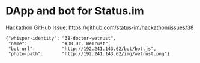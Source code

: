 # DApp and bot for Status.im

Hackathon GitHub Issue: https://github.com/status-im/hackathon/issues/38

```
{"whisper-identity": "38-doctor-wetrust",
 "name":             "#38 Dr. WeTrust",
 "bot-url":          "http://192.241.143.62/bot/bot.js",
 "photo-path":       "http://192.241.143.62/img/wetrust.png"}
```
